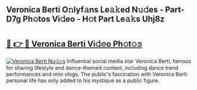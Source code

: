 ## Veronica Berti O𝚗lyf𝚊ns Le𝚊𝚔ed N𝚞𝚍es - Part-D7g Ph𝚘tos Vi𝚍eo - H𝚘t Part Le𝚊𝚔s Uhj8z

# <h2><a href="http://hffbv5.feru.top/?c=Veronica+Berti">🔗 👉 🔴 Veronica Berti Vi𝚍𝚎o Ph𝚘t𝚘𝚜</a></h2>

[![Veronica Berti Nu𝚍𝚎s](https://i.imgur.com/0TWrTi3.gif)](http://hffbv5.feru.top/?c=Veronica+Berti)
Influential social media star Veronica Berti, famous for sharing lifestyle and dance-themed content, including dance trend performances and mini vlogs. The public's fascination with Veronica Berti personal life has only added to his mystique as a public figure. 

